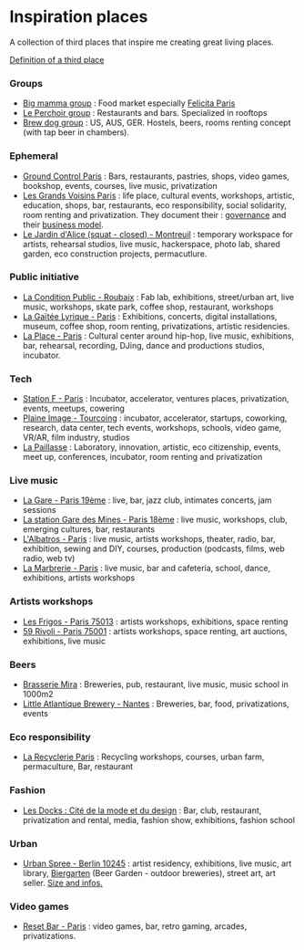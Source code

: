 # Inspiration places

A collection of third places that inspire me creating great living places.

[Definition of a third place](https://en.wikipedia.org/wiki/Third_place)

### Groups

* [Big mamma group](https://www.bigmammagroup.com/fr/accueil) : Food market especially [Felicita Paris](https://www.lafelicita.fr/)
* [Le Perchoir group](https://leperchoir.fr/en/) : Restaurants and bars. Specialized in rooftops
* [Brew dog group](https://www.brewdog.com/) : US, AUS, GER. Hostels, beers, rooms renting concept \(with tap beer in chambers\). 

### Ephemeral

* [Ground Control Paris](https://www.groundcontrolparis.com/) : Bars, restaurants, pastries, shops, video games, bookshop, events, courses, live music, privatization
* [Les Grands Voisins Paris](https://lesgrandsvoisins.org/) : life place, cultural events, workshops, artistic, education, shops, bar, restaurants, eco responsibility, social solidarity, room renting and privatization. They document their : [governance](https://lesgrandsvoisins.org/les-grands-voisins/gouvernance/) and their [business model](https://lesgrandsvoisins.org/les-grands-voisins/le-modele-economique/).
* [Le Jardin d'Alice (squat - closed) - Montreuil](http://paris.intersquat.org/les-lieux/le-jardin-d-alice/) : temporary workspace for artists, rehearsal studios, live music, hackerspace, photo lab, shared garden, eco construction projects, permacutlure. 

### Public initiative

* [La Condition Public - Roubaix](https://laconditionpublique.com/) : Fab lab, exhibitions, street/urban art, live music, workshops, skate park, coffee shop, restaurant, workshops
* [La Gaïtée Lyrique - Paris](https://gaite-lyrique.net/en) : Exhibitions, concerts, digital installations, museum, coffee shop, room renting, privatizations, artistic residencies. 
* [La Place - Paris](http://laplace.paris/) : Cultural center around hip-hop, live music, exhibitions, bar, rehearsal, recording, DJing, dance and productions studios, incubator. 

### Tech

* [Station F - Paris](https://www.plaine-images.fr/) : Incubator, accelerator, ventures places, privatization, events, meetups, cowering
* [Plaine Image - Tourcoing](https://www.plaine-images.fr/) : incubator, accelerator, startups, coworking, research, data center, tech events, workshops, schools, video game, VR/AR, film industry, studios
* [La Paillasse](https://lapaillasse.org/) : Laboratory, innovation, artistic, eco citizenship, events, meet up, conferences, incubator, room renting and privatization

### Live music

* [La Gare - Paris 19ème](https://www.lesinrocks.com/2017/09/news/une-gare-abandonnee-du-19e-transformee-en-club-de-jazz/) : live, bar, jazz club, intimates concerts, jam sessions
* [La station Gare des Mines - Paris 18ème](http://lastation.paris/) : live music, workshops, club, emerging cultures, bar, restaurants
* [L'Albatros - Paris](http://www.espacealbatros.fr/) : live music, artists workshops, theater, radio, bar, exhibition, sewing and DIY, courses, production (podcasts, films, web radio, web tv)
* [La Marbrerie - Paris](https://lamarbrerie.fr/) : live music, bar and cafeteria, school, dance, exhibitions, artists workshops

### Artists workshops

* [Les Frigos - Paris 75013](https://www.les-frigos.fr/) : artists workshops, exhibitions, space renting
* [59 Rivoli - Paris 75001](https://www.59rivoli.org/accueil/) : artists workshops, space renting, art auctions, exhibitions, live music

### Beers

* [Brasserie Mira](https://brasseriemira.fr/en/pub) : Breweries, pub, restaurant, live music, music school in 1000m2
* [Little Atlantique Brewery - Nantes](https://little-atlantique-brewery.fr/) : Breweries, bar, food, privatizations, events

### Eco responsibility

* [La Recyclerie Paris](http://www.larecyclerie.com/) : Recycling workshops, courses, urban farm, permaculture, Bar, restaurant

### Fashion

* [Les Docks : Cité de la mode et du design](https://www.citemodedesign.fr/en/) : Bar, club, restaurant, privatization and rental, media, fashion show, exhibitions, fashion school

### Urban 

- [Urban Spree - Berlin 10245](https://www.urbanspree.com/fr/) : artist residency, exhibitions, live music, art library, [Biergarten](https://en.wikipedia.org/wiki/Beer_garden) (Beer Garden - outdoor breweries), street art, art seller. [Size and infos.](https://www.urbanspree.com/useful/)

### Video games

-  [Reset Bar - Paris](http://www.reset.bar/) : video games, bar, retro gaming, arcades, privatizations.

